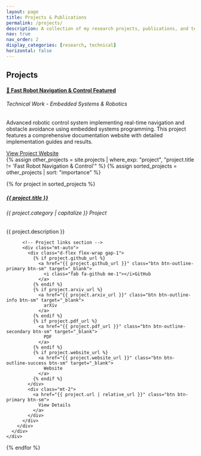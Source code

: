 ```yaml
---
layout: page
title: Projects & Publications
permalink: /projects/
description: A collection of my research projects, publications, and technical work.
nav: true
nav_order: 2
display_categories: [research, technical]
horizontal: false
---
```


<div class="projects">

<!-- Projects Section -->
<h2 class="category">Projects</h2>

<!-- Featured Project - Fast Robot (Card Format) -->
<div class="row mb-4">
  <div class="col-12">
    <div class="card border-primary">
      <div class="card-body">
        <div class="row">
          <div class="col-md-8">
            <h4 class="card-title">
              <a href="https://haixizhang.github.io/FastRobot/" target="_blank" class="text-decoration-none">
                🚀 Fast Robot Navigation & Control <span class="badge bg-primary ms-2">Featured</span>
              </a>
            </h4>
            <h6 class="card-subtitle mb-2 text-muted">Technical Work - Embedded Systems & Robotics</h6>
            <p class="card-text">
              Advanced robotic control system implementing real-time navigation and obstacle avoidance using embedded systems programming. This project features a comprehensive documentation website with detailed implementation guides and results.
            </p>
          </div>
          <div class="col-md-4 d-flex align-items-center justify-content-center">
            <a href="https://haixizhang.github.io/FastRobot/" target="_blank" class="btn btn-primary btn-lg">
              <i class="fas fa-external-link-alt me-2"></i>View Project Website
            </a>
          </div>
        </div>
      </div>
    </div>
  </div>
</div>

<!-- Other Projects (Individual Pages) -->
<div class="row">
  {% assign other_projects = site.projects | where_exp: "project", "project.title != 'Fast Robot Navigation & Control'" %}
  {% assign sorted_projects = other_projects | sort: "importance" %}
  
  {% for project in sorted_projects %}
    <div class="col-md-6 mb-4">
      <div class="card h-100">
        <div class="card-body d-flex flex-column">
          <h5 class="card-title">
            <a href="{{ project.url | relative_url }}" class="text-decoration-none">{{ project.title }}</a>
          </h5>
          <h6 class="card-subtitle mb-2 text-muted">{{ project.category | capitalize }} Project</h6>
          <p class="card-text">{{ project.description }}</p>
          
          <!-- Project links section -->
          <div class="mt-auto">
            <div class="d-flex flex-wrap gap-1">
              {% if project.github_url %}
                <a href="{{ project.github_url }}" class="btn btn-outline-primary btn-sm" target="_blank">
                  <i class="fab fa-github me-1"></i>GitHub
                </a>
              {% endif %}
              {% if project.arxiv_url %}
                <a href="{{ project.arxiv_url }}" class="btn btn-outline-info btn-sm" target="_blank">
                  arXiv
                </a>
              {% endif %}
              {% if project.pdf_url %}
                <a href="{{ project.pdf_url }}" class="btn btn-outline-secondary btn-sm" target="_blank">
                  PDF
                </a>
              {% endif %}
              {% if project.website_url %}
                <a href="{{ project.website_url }}" class="btn btn-outline-success btn-sm" target="_blank">
                  Website
                </a>
              {% endif %}
            </div>
            <div class="mt-2">
              <a href="{{ project.url | relative_url }}" class="btn btn-primary btn-sm">
                View Details
              </a>
            </div>
          </div>
        </div>
      </div>
    </div>
  {% endfor %}
</div>


</div>